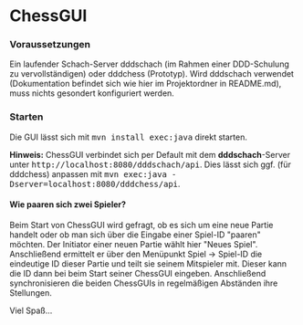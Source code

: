# ChessGUI

### Voraussetzungen 
Ein laufender Schach-Server dddschach (im Rahmen einer DDD-Schulung zu 
vervollständigen) oder dddchess (Prototyp). Wird dddschach verwendet 
(Dokumentation befindet sich wie hier im Projektordner in README.md), 
muss nichts gesondert konfiguriert werden. 

### Starten
Die GUI lässt sich mit <tt>mvn install exec:java</tt> direkt starten.

**Hinweis:** ChessGUI verbindet sich per Default mit dem 
**dddschach**-Server unter <tt>http://localhost:8080/dddschach/api</tt>. 
Dies lässt sich ggf. (für dddchess) anpassen mit 
<tt>mvn exec:java -Dserver=localhost:8080/dddchess/api</tt>. 
 
#### Wie paaren sich zwei Spieler?
Beim Start von ChessGUI wird gefragt, ob es sich um eine neue Partie handelt 
oder ob man sich über die Eingabe einer Spiel-ID "paaren" möchten. 
Der Initiator einer neuen Partie wählt hier "Neues Spiel". Anschließend
ermittelt er über den Menüpunkt <it>Spiel -> Spiel-ID</it> die eindeutige ID
dieser Partie und teilt sie seinem Mitspieler mit. Dieser kann die ID dann bei
beim Start seiner ChessGUI eingeben. Anschließend synchronisieren die 
beiden ChessGUIs in regelmäßigen Abständen ihre Stellungen.


Viel Spaß...

